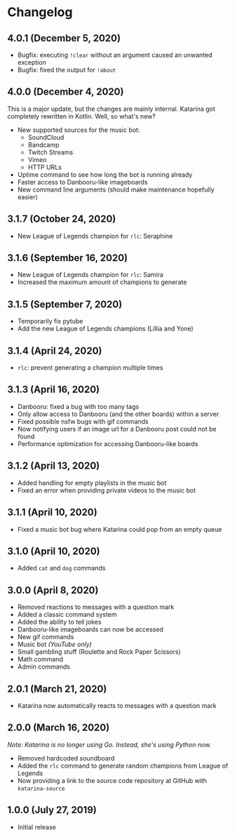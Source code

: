# Changelog

4.0.1 (December 5, 2020)
------------------------------
* Bugfix: executing `!clear` without an argument caused an unwanted exception
* Bugfix: fixed the output for `!about`

4.0.0 (December 4, 2020)
------------------------------
This is a major update, but the changes are mainly internal. Katarina got completely rewritten in Kotlin.
Well, so what's new?
* New supported sources for the music bot:
    + SoundCloud
    + Bandcamp
    + Twitch Streams
    + Vimeo
    + HTTP URLs
* Uptime command to see how long the bot is running already
* Faster access to Danbooru-like imageboards
* New command line arguments (should make maintenance hopefully easier)

3.1.7 (October 24, 2020)
------------------------------
* New League of Legends champion for `rlc`: Seraphine

3.1.6 (September 16, 2020)
------------------------------
* New League of Legends champion for `rlc`: Samira
* Increased the maximum amount of champions to generate

3.1.5 (September 7, 2020)
------------------------------
* Temporarily fix pytube
* Add the new League of Legends champions (Lillia and Yone)

3.1.4 (April 24, 2020)
------------------------------
* `rlc`: prevent generating a champion multiple times

3.1.3 (April 16, 2020)
------------------------------
* Danbooru: fixed a bug with too many tags
* Only allow access to Danbooru (and the other boards) within a server
* Fixed possible nsfw bugs with gif commands
* Now notifying users if an image url for a Danbooru post could not be found
* Performance optimization for accessing Danbooru-like boards

3.1.2 (April 13, 2020)
------------------------------
* Added handling for empty playlists in the music bot
* Fixed an error when providing private videos to the music bot
 
3.1.1 (April 10, 2020)
------------------------------
* Fixed a music bot bug where Katarina could pop from an empty queue

3.1.0 (April 10, 2020)
------------------------------
* Added  `cat` and `dog` commands

3.0.0 (April 8, 2020)
------------------------------
* Removed reactions to messages with a question mark
* Added a classic command system
* Added the ability to tell jokes
* Danbooru-like imageboards can now be accessed
* New gif commands
* Music bot *(YouTube only)*
* Small gambling stuff (Roulette and Rock Paper Scissors)
* Math command
* Admin commands

2.0.1 (March 21, 2020)
------------------------------
* Katarina now automatically reacts to messages with a question mark

2.0.0 (March 16, 2020)
------------------------------
*Note: Katarina is no longer using Go. Instead, she's using Python now.*

* Removed hardcoded soundboard
* Added the `rlc` command to generate random champions from League of Legends
* Now providing a link to the source code repository at GitHub with `katarina-source`

1.0.0 (July 27, 2019)
------------------------------
* Initial release

